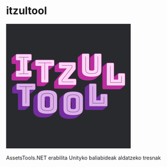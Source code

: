 # itzultool

![ItzulTool](https://github.com/ibaios/itzultool/blob/main/itzultool.png?raw=true)

AssetsTools.NET erabilita Unityko baliabideak aldatzeko tresnak